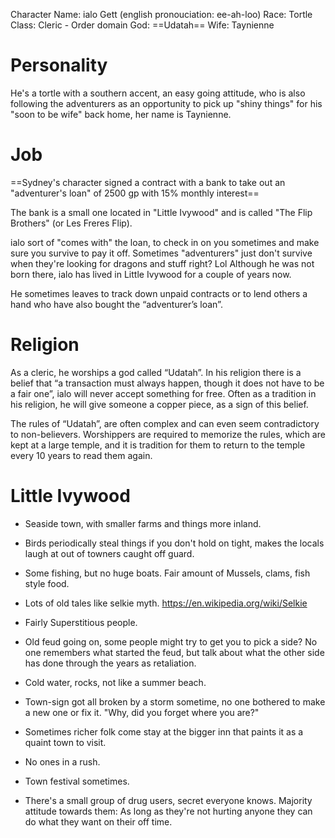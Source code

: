 Character
Name: ialo Gett  (english pronouciation: ee-ah-loo)
Race: Tortle
Class: Cleric - Order domain
God: ==Udatah==
Wife: Taynienne

# Personality

He's a tortle with a southern accent, an easy going attitude, who is also following the adventurers as an opportunity to pick up "shiny things" for his "soon to be wife" back home, her name is Taynienne.

# Job
==Sydney's character signed a contract with a bank to take out an "adventurer's loan" of 2500 gp with 15% monthly interest==

The bank is a small one located in "Little Ivywood" and is called "The Flip Brothers" (or Les Freres Flip).

ialo sort of "comes with" the loan, to check in on you sometimes and make sure you survive to pay it off. Sometimes "adventurers" just don't survive when they're looking for dragons and stuff right? Lol Although he was not born there, ialo has lived in Little Ivywood for a couple of years now.

He sometimes leaves to track down unpaid contracts or to lend others a hand who have also bought the “adventurer’s loan”.


# Religion
As a cleric, he worships a god called “Udatah”. In his religion there is a belief that “a transaction must always happen, though it does not have to be a fair one”, ialo will never accept something for free. Often as a tradition in his religion, he will give someone a copper piece, as a sign of this belief.

The rules of “Udatah”, are often complex and can even seem contradictory to non-believers. Worshippers are required to memorize the rules, which are kept at a large temple, and it is tradition for them to return to the temple every 10 years to read them again.



# Little Ivywood
- Seaside town, with smaller farms and things more inland. 

- Birds periodically steal things if you don't hold on tight, makes the locals laugh at out of towners caught off guard.

- Some fishing, but no huge boats. Fair amount of Mussels, clams, fish style food.

- Lots of old tales like selkie myth. 
https://en.wikipedia.org/wiki/Selkie

- Fairly Superstitious people.

- Old feud going on, some people might try to get you to pick a side? No one remembers what started the feud, but talk about what the other side has done through the years as retaliation.

- Cold water, rocks, not like a summer beach.

- Town-sign got all broken by a storm sometime, no one bothered to make a new one or fix it. "Why, did you forget where you are?"

- Sometimes richer folk come stay at the bigger inn that paints it as a quaint town to visit.

- No ones in a rush.

- Town festival sometimes.

- There's a small group of drug users, secret everyone knows. Majority attitude towards them: As long as they're not hurting anyone they can do what they want on their off time.

